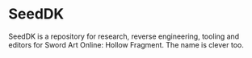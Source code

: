 # SeedDK
SeedDK is a repository for research, reverse engineering, tooling and editors for Sword Art Online:  Hollow Fragment.
The name is clever too.
